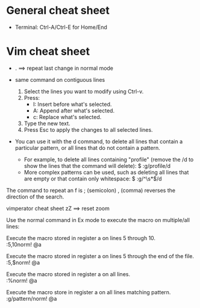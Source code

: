 # General cheat sheet
* Terminal: Ctrl-A/Ctrl-E for Home/End

# Vim cheat sheet

* . ==> repeat last change in normal mode
* same command on contiguous lines
	1. Select the lines you want to modify using Ctrl-v.
	2. Press:
	    * I: Insert before what's selected.
	    * A: Append after what's selected.
	    * c: Replace what's selected.
	3. Type the new text.
	4. Press Esc to apply the changes to all selected lines.

* You can use it with the d command, to delete all lines that contain a particular pattern, or all lines that do not contain a pattern. 
	* For example, to delete all lines containing "profile" (remove the /d to show the lines that the command will delete):
	$ :g/profile/d
	* More complex patterns can be used, such as deleting all lines that are empty or that contain only whitespace:
	$ :g/^\s*$/d


The command to repeat an f is ; (semicolon)
, (comma) reverses the direction of the search.

vimperator cheat sheet
zZ ==> reset zoom
	

Use the normal command in Ex mode to execute the macro on multiple/all lines:

Execute the macro stored in register a on lines 5 through 10.<br>
:5,10norm! @a

Execute the macro stored in register a on lines 5 through the end of the file.<br>
:5,$norm! @a

Execute the macro stored in register a on all lines.<br>
:%norm! @a

Execute the macro store in register a on all lines matching pattern.<br>
:g/pattern/norm! @a

